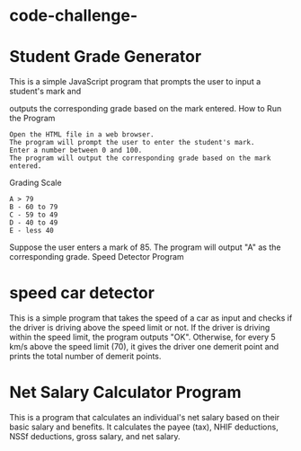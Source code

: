 # code-challenge-
# Student Grade Generator

This is a simple JavaScript program that prompts the user to input a student's mark and 

outputs the corresponding grade based on the mark entered.
How to Run the Program

    Open the HTML file in a web browser.
    The program will prompt the user to enter the student's mark.
    Enter a number between 0 and 100.
    The program will output the corresponding grade based on the mark entered.

Grading Scale

    A > 79
    B - 60 to 79
    C - 59 to 49
    D - 40 to 49
    E - less 40

Suppose the user enters a mark of 85. The program will output "A" as the corresponding grade.
Speed Detector Program
# speed car detector
This is a simple program that takes the speed of a car as input and checks if the driver is driving above the speed limit or not. If the driver is driving within the speed limit, the program outputs "OK". Otherwise, for every 5 km/s above the speed limit (70), it gives the driver one demerit point and prints the total number of demerit points.

# Net Salary Calculator Program

This is a program that calculates an individual's net salary based on their basic salary and benefits. It calculates the payee (tax), NHIF deductions, NSSf deductions, gross salary, and net salary.

